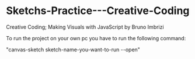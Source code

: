 # Sketchs-Practice---Creative-Coding
Creative Coding; Making Visuals with JavaScript by Bruno Imbrizi

To run the project on your own pc you have to run the following command:

"canvas-sketch sketch-name-you-want-to-run --open" 



